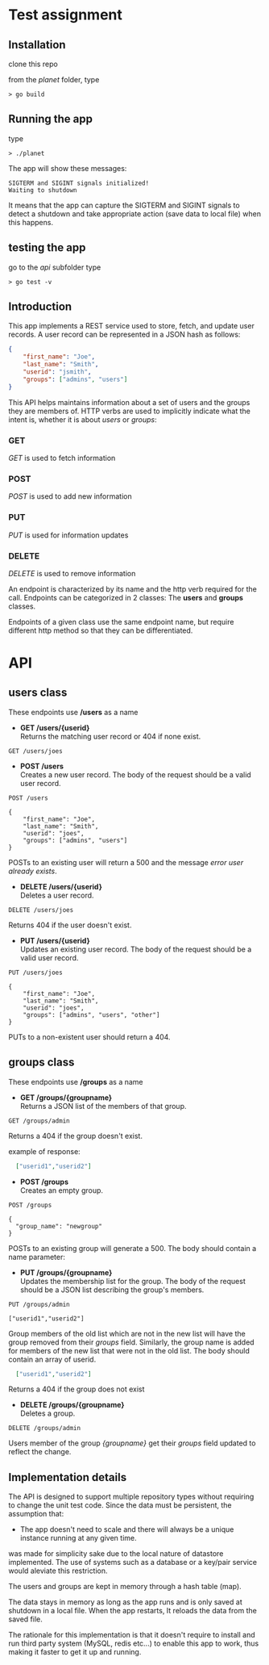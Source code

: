 # Test assignment

## Installation 
clone this repo

from the _planet_ folder, type
```text
> go build
```

## Running the app
type
```text
> ./planet
```
The app will show these messages:

```text
SIGTERM and SIGINT signals initialized!
Waiting to shutdown
```
It means that the app can capture the SIGTERM and SIGINT signals to detect a shutdown and take appropriate action (save data to local file) when this happens.


## testing the app
go to the _api_ subfolder
type
```
> go test -v
``` 

## Introduction

This app implements a REST service used to store, fetch, and update user records. 
A user record can be represented in a JSON hash as follows: 

```json
{     
    "first_name": "Joe",     
    "last_name": "Smith",     
    "userid": "jsmith",     
    "groups": ["admins", "users"] 
}
```

This API helps maintains information about a set of users and the groups they are members of. HTTP verbs are used to implicitly indicate what the intent is, whether it is about _users_ or _groups_:

### GET
_GET_ is used to fetch information

### POST
_POST_ is used to add new information

### PUT
_PUT_ is used for information updates

### DELETE
_DELETE_ is used to remove information


An endpoint is characterized by its name and the http verb required for the call. Endpoints can be categorized in 2 classes: The **users** and **groups** classes. 

Endpoints of a given class use the same endpoint name, but require different http method so that they can be differentiated.


# API

## users class
These endpoints use **/users** as a name


- **GET /users/{userid}**     
Returns the matching user record or 404 if none exist.  

```text
GET /users/joes
```


- **POST /users**     
Creates a new user record. The body of the request should be a valid user record. 

```text
POST /users

{     
    "first_name": "Joe",     
    "last_name": "Smith",     
    "userid": "joes",     
    "groups": ["admins", "users"] 
}
```
POSTs to an existing user will return a 500 and the message _error user <userid> already exists_.



- **DELETE /users/{userid}**   
Deletes a user record.  

```text
DELETE /users/joes
```
Returns 404 if the user doesn't exist. 



- **PUT /users/{userid}**   
Updates an existing user record. The body of the request should be a valid user record. 

```text
PUT /users/joes

{     
    "first_name": "Joe",     
    "last_name": "Smith",     
    "userid": "joes",     
    "groups": ["admins", "users", "other"] 
}
```
PUTs to a non-existent user should return a 404.  



## groups class   
These endpoints use **/groups** as a name


- **GET /groups/{groupname}**   
Returns a JSON list of the members of that group. 

```text
GET /groups/admin
```

Returns a 404 if the group doesn't exist.

example of response:
```json
  ["userid1","userid2"]
```


- **POST /groups**   
Creates an empty group. 

```text
POST /groups

{     
  "group_name": "newgroup"
}

```

POSTs to an existing group will generate a 500. The body should contain a name parameter:


- **PUT /groups/{groupname}**   
Updates the membership list for the group. The body of the request should be a JSON list 
describing the group's members. 

```text
PUT /groups/admin

["userid1","userid2"]

```

Group members of the old list which are not in the new list will have the group removed from their _groups_ field. Similarly, the group name is added for members of the new list that were not in the old list. The body should contain an array of userid.

```json
  ["userid1","userid2"]
```

Returns a 404 if the group does not exist


- **DELETE /groups/{groupname}**   
Deletes a group. 

```text
DELETE /groups/admin

```

Users member of the group _{groupname}_ get their _groups_ field updated to reflect the change.


## Implementation details   
The API is designed to support multiple repository types without requiring to change the unit test code. Since the data must be persistent, the assumption that:

- The app doesn't need to scale and there will always be a unique instance running at any given time.

was made for simplicity sake due to the local nature of datastore implemented. The use of systems such as a database or a key/pair service would aleviate this restriction.

The users and groups are kept in memory through a hash table (map).

The data stays in memory as long as the app runs and is only saved at shutdown in a local file. When the app restarts, It reloads the data from the saved file.

The rationale for this implementation is that it doesn't require to install and run third party system (MySQL, redis etc...) to enable this app to work, thus making it faster to get it up and running.   


